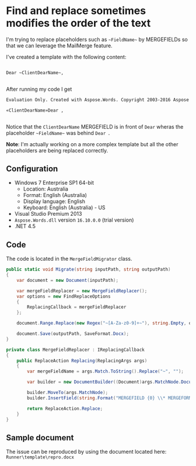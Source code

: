 # Find and replace sometimes modifies the order of the text

I'm trying to replace placeholders such as `~FieldName~` by MERGEFIELDs so that we can leverage the MailMerge feature.

I've created a template with the following content:

```txt

Dear ~ClientDearName~,



```

After running my code I get

```txt
Evaluation Only. Created with Aspose.Words. Copyright 2003-2016 Aspose Pty Ltd.

«ClientDearName»Dear ,



```

Notice that the `ClientDearName` MERGEFIELD is in front of `Dear` wheras the placeholder `~FieldName~` was behind `Dear `.

**Note**: I'm actually working on a more complex template but all the other placeholders are being replaced correctly.

## Configuration

- Windows 7 Enterprise SP1 64-bit
  - Location: Australia
  - Format: English (Australia)
  - Display language: English
  - Keyboard: English (Australia) - US
- Visual Studio Premium 2013
- `Aspose.Words.dll` version `16.10.0.0` (trial version)
- .NET 4.5

## Code

The code is located in the `MergeFieldMigrator` class.

```csharp
public static void Migrate(string inputPath, string outputPath)
{
    var document = new Document(inputPath);

    var mergeFieldReplacer = new MergeFieldReplacer();
    var options = new FindReplaceOptions
    {
        ReplacingCallback = mergeFieldReplacer
    };

    document.Range.Replace(new Regex("~[A-Za-z0-9]+~"), string.Empty, options);

    document.Save(outputPath, SaveFormat.Docx);
}

private class MergeFieldReplacer : IReplacingCallback
{
    public ReplaceAction Replacing(ReplacingArgs args)
    {
        var mergeFieldName = args.Match.ToString().Replace("~", "");

        var builder = new DocumentBuilder((Document)args.MatchNode.Document);

        builder.MoveTo(args.MatchNode);
        builder.InsertField(string.Format("MERGEFIELD {0} \\* MERGEFORMAT", mergeFieldName));

        return ReplaceAction.Replace;
    }
}
```

## Sample document

The issue can be reproduced by using the document located here: `Runner\template\repro.docx`